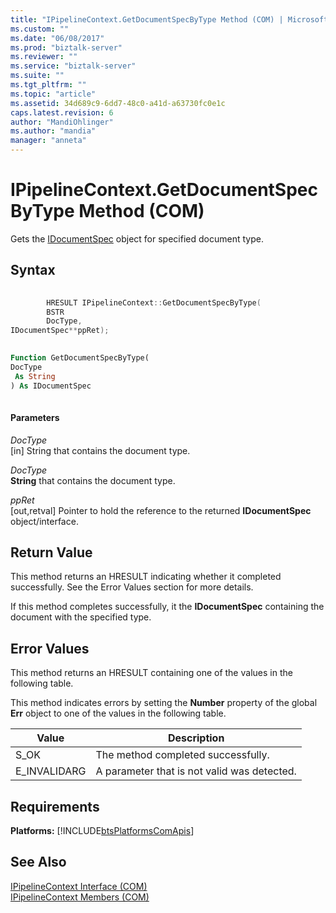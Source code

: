 ```yaml
---
title: "IPipelineContext.GetDocumentSpecByType Method (COM) | Microsoft Docs"
ms.custom: ""
ms.date: "06/08/2017"
ms.prod: "biztalk-server"
ms.reviewer: ""
ms.service: "biztalk-server"
ms.suite: ""
ms.tgt_pltfrm: ""
ms.topic: "article"
ms.assetid: 34d689c9-6dd7-48c0-a41d-a63730fc0e1c
caps.latest.revision: 6
author: "MandiOhlinger"
ms.author: "mandia"
manager: "anneta"
---
```

# IPipelineContext.GetDocumentSpecByType Method (COM)
Gets the [IDocumentSpec](../core/idocumentspec-interface-com.md) object for specified document type.  
  
## Syntax  
  
```cpp  
  
        HRESULT IPipelineContext::GetDocumentSpecByType(  
        BSTR  
        DocType,  
IDocumentSpec**ppRet);  
```  
  
```vb  
  
Function GetDocumentSpecByType(  
DocType  
 As String  
) As IDocumentSpec  
  
```  
  
#### Parameters  
 *DocType*  
 [in] String that contains the document type.  
  
 *DocType*  
 **String** that contains the document type.  
  
 *ppRet*  
 [out,retval] Pointer to hold the reference to the returned **IDocumentSpec** object/interface.  
  
## Return Value  
 This method returns an HRESULT indicating whether it completed successfully. See the Error Values section for more details.  
  
 If this method completes successfully, it the **IDocumentSpec** containing the document with the specified type.  
  
## Error Values  
 This method returns an HRESULT containing one of the values in the following table.  
  
 This method indicates errors by setting the **Number** property of the global **Err** object to one of the values in the following table.  
  
|Value|Description|  
|-----------|-----------------|  
|S_OK|The method completed successfully.|  
|E_INVALIDARG|A parameter that is not valid was detected.|  
  
## Requirements  
 **Platforms:**  [!INCLUDE[btsPlatformsComApis](../includes/btsplatformscomapis-md.md)]  
  
## See Also  
 [IPipelineContext Interface (COM)](../core/ipipelinecontext-interface-com.md)   
 [IPipelineContext Members (COM)](../core/ipipelinecontext-members-com.md)